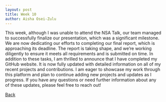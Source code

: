 ```yaml
---
layout: post
title: Week 10
author: Aisha Osei-Zulu
---
```


This week, although I was unable to attend the NSA Talk, our team managed to successfully finalize our presentation, which was a significant milestone. We are now dedicating our efforts to completing our final report, which is approaching its deadline. The report is taking shape, and we’re working diligently to ensure it meets all requirements and is submitted on time. In addition to these tasks, I am thrilled to announce that I have completed my GitHub website. It is now fully updated with detailed information on all of my recent projects and contributions. I am eager to showcase my work through this platform and plan to continue adding new projects and updates as I progress. If you have any questions or need further information about any of these updates, please feel free to reach out!


[Back](./)

